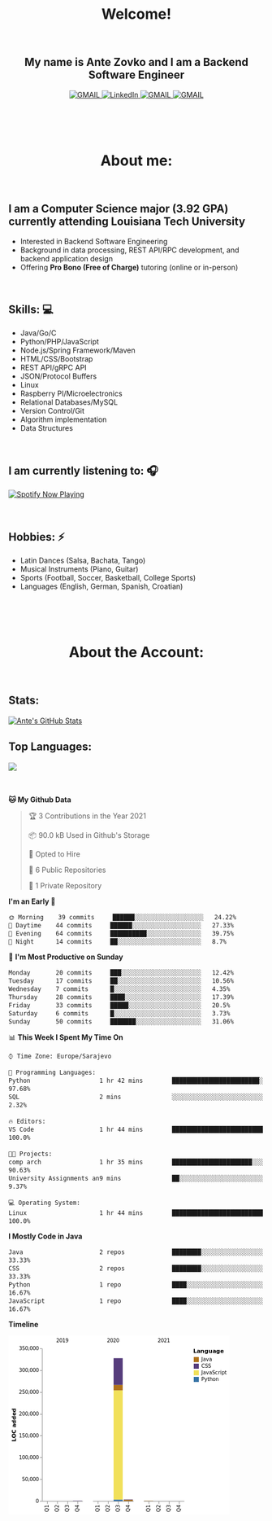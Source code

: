 
<h1 align="center"> Welcome!</h1>
<br>

<h2 align="center">My name is Ante Zovko and I am a Backend Software Engineer</h2> 

<p align= "center">
  <a href="https://mail.google.com/mail/u/0/?view=cm&fs=1&to=antezovko.az@gmail.com&tf=1">
      <img alt="GMAIL" src="https://img.shields.io/badge/Email-Contact-darkred?style=for-the-badge&logo=gmail&labelColor=grey&logoColor=white" />
    </a>
 <a href="https://www.linkedin.com/in/antezovko/">
      <img alt="LinkedIn" src="https://img.shields.io/badge/LinkedIn-Connect-Blue?style=for-the-badge&logo=LinkedIn" />
    </a>
   <a href="https://www.instagram.com/zovkoante23/">
      <img alt="GMAIL" src="https://img.shields.io/badge/Instagram-Follow-E1306C?style=for-the-badge&logo=Instagram&logoColor=white" />
    </a>
   <a href="https://www.facebook.com/ZovkoAntee/">
      <img alt="GMAIL" src="https://img.shields.io/badge/Facebook-Add%20Friend-darkblue?style=for-the-badge&logo=Facebook&logoColor=white" />
    </a>

  </p>

<br>
<br>
<br>

<h1 align="center">About me:</h1>

<br>

## I am a Computer Science major (3.92 GPA) currently attending Louisiana Tech University
- Interested in Backend Software Engineering</h4>
- Background in data processing, REST API/RPC development, and backend application design
- Offering <b>Pro Bono (Free of Charge)</b> tutoring (online or in-person) 

<br>

## Skills: 💻
- Java/Go/C
- Python/PHP/JavaScript
- Node.js/Spring Framework/Maven 
- HTML/CSS/Bootstrap
- REST API/gRPC API 
- JSON/Protocol Buffers
- Linux 
- Raspberry PI/Microelectronics
- Relational Databases/MySQL 
- Version Control/Git
- Algorithm implementation
- Data Structures


<br>

## I am currently listening to: 🎧
[<img src="https://novatorem-teal.vercel.app/api/spotify-playing" alt="Spotify Now Playing" width="500"/>](https://open.spotify.com/playlist/3Mo6ZdjhTCgj5o8CHs9q2I?si=xs8bzdcrSY2ld5fqCLj04Q)

<br>


## Hobbies: ⚡ 
- Latin Dances (Salsa, Bachata, Tango)
- Musical Instruments (Piano, Guitar)
- Sports (Football, Soccer, Basketball, College Sports)
- Languages (English, German, Spanish, Croatian)

<br>
<br>
<br>

<h1 align="center">About the Account:</h1>

<br>

## Stats: 
<a href="https://github.com/AnteZovko23">
  <img align="center" src="https://github-readme-stats.antezovko23.vercel.app/api?username=AnteZovko23&show_icons=true&line_height=27&count_private=true&title_color=ffffff&text_color=c9cacc&icon_color=2bbc8a&bg_color=1d1f21" alt="Ante's GitHub Stats" />
</a>


<br>

## Top Languages:
<img align="center" src="https://github-readme-stats.antezovko23.vercel.app/api/top-langs/?username=AnteZovko23&title_color=ffffff&text_color=c9cacc&icon_color=2bbc8a&bg_color=1d1f21" />






<br>
<br>
<br>


<!--START_SECTION:waka-->
**🐱 My Github Data** 

> 🏆 3 Contributions in the Year 2021
 > 
> 📦 90.0 kB Used in Github's Storage 
 > 
> 💼 Opted to Hire
 > 
> 📜 6 Public Repositories 
 > 
> 🔑 1 Private Repository 
 > 
**I'm an Early 🐤** 

```text
🌞 Morning    39 commits     ██████░░░░░░░░░░░░░░░░░░░   24.22% 
🌆 Daytime    44 commits     ██████░░░░░░░░░░░░░░░░░░░   27.33% 
🌃 Evening    64 commits     ██████████░░░░░░░░░░░░░░░   39.75% 
🌙 Night      14 commits     ██░░░░░░░░░░░░░░░░░░░░░░░   8.7%

```
📅 **I'm Most Productive on Sunday** 

```text
Monday       20 commits     ███░░░░░░░░░░░░░░░░░░░░░░   12.42% 
Tuesday      17 commits     ██░░░░░░░░░░░░░░░░░░░░░░░   10.56% 
Wednesday    7 commits      █░░░░░░░░░░░░░░░░░░░░░░░░   4.35% 
Thursday     28 commits     ████░░░░░░░░░░░░░░░░░░░░░   17.39% 
Friday       33 commits     █████░░░░░░░░░░░░░░░░░░░░   20.5% 
Saturday     6 commits      █░░░░░░░░░░░░░░░░░░░░░░░░   3.73% 
Sunday       50 commits     ███████░░░░░░░░░░░░░░░░░░   31.06%

```


📊 **This Week I Spent My Time On** 

```text
⌚︎ Time Zone: Europe/Sarajevo

💬 Programming Languages: 
Python                   1 hr 42 mins        ████████████████████████░   97.68% 
SQL                      2 mins              ░░░░░░░░░░░░░░░░░░░░░░░░░   2.32%

🔥 Editors: 
VS Code                  1 hr 44 mins        █████████████████████████   100.0%

🐱‍💻 Projects: 
comp arch                1 hr 35 mins        ██████████████████████░░░   90.63% 
University Assignments an9 mins              ██░░░░░░░░░░░░░░░░░░░░░░░   9.37%

💻 Operating System: 
Linux                    1 hr 44 mins        █████████████████████████   100.0%

```

**I Mostly Code in Java** 

```text
Java                     2 repos             ████████░░░░░░░░░░░░░░░░░   33.33% 
CSS                      2 repos             ████████░░░░░░░░░░░░░░░░░   33.33% 
Python                   1 repo              ████░░░░░░░░░░░░░░░░░░░░░   16.67% 
JavaScript               1 repo              ████░░░░░░░░░░░░░░░░░░░░░   16.67%

```


**Timeline**

![Chart not found](https://raw.githubusercontent.com/AnteZovko23/AnteZovko23/master/charts/bar_graph.png) 


<!--END_SECTION:waka-->


